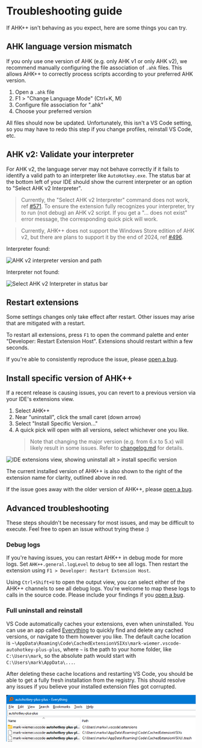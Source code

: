 # Troubleshooting guide

If AHK++ isn't behaving as you expect, here are some things you can try.

## AHK language version mismatch

If you only use one version of AHK (e.g. only AHK v1 or only AHK v2), we recommend manually configuring the file association of `.ahk` files. This allows AHK++ to correctly process scripts according to your preferred AHK version.

1. Open a `.ahk` file
1. F1 > "Change Language Mode" (Ctrl+K, M)
1. Configure file association for ".ahk"
1. Choose your preferred version

All files should now be updated. Unfortunately, this isn't a VS Code setting, so you may have to redo this step if you change profiles, reinstall VS Code, etc.

## AHK v2: Validate your interpreter

For AHK v2, the language server may not behave correctly if it fails to identify a valid path to an interpreter like `AutoHotkey.exe`. The status bar at the bottom left of your IDE should show the current interpreter or an option to "Select AHK v2 Interpreter".

> Currently, the "Select AHK v2 Interpreter" command does not work, ref [#571](https://github.com/mark-wiemer/ahkpp/issues/571).
> To ensure the extension fully recognizes your interpreter, try to run (not debug) an AHK v2 script. If you get a "... does not exist" error message, the corresponding quick pick will work.

> Currently, AHK++ does not support the Windows Store edition of AHK v2, but there are plans to support it by the end of 2024, ref [#496](https://github.com/mark-wiemer/ahkpp/issues/496).

Interpreter found:

![AHK v2 interpreter version and path](../image/ahkV2InterpreterAndPath.png)

Interpreter not found:

![Select AHK v2 Interpreter in status bar](../image/selectAHKV2Interpreter.png)

## Restart extensions

Some settings changes only take effect after restart. Other issues may arise that are mitigated with a restart.

To restart all extensions, press `F1` to open the command palette and enter "Developer: Restart Extension Host". Extensions should restart within a few seconds.

If you're able to consistently reproduce the issue, please [open a bug](https://github.com/mark-wiemer/ahkpp/issues/new/choose).

## Install specific version of AHK++

If a recent release is causing issues, you can revert to a previous version via your IDE's extensions view.

1. Select AHK++
1. Near "uninstall", click the small caret (down arrow)
1. Select "Install Specific Version..."
1. A quick pick will open with all versions, select whichever one you like.
    > Note that changing the major version (e.g. from 6.x to 5.x) will likely result in some issues. Refer to [changelog.md](../changelog.md) for details.

![IDE extensions view, showing uninstall alt > install specific version](../image/installSpecificVersion.png)

The current installed version of AHK++ is also shown to the right of the extension name for clarity, outlined above in red.

If the issue goes away with the older version of AHK++, please [open a bug](https://github.com/mark-wiemer/ahkpp/issues/new/choose).

## Advanced troubleshooting

These steps shouldn't be necessary for most issues, and may be difficult to execute. Feel free to open an issue without trying these :)

### Debug logs

If you're having issues, you can restart AHK++ in debug mode for more logs. Set `AHK++.general.logLevel` to `debug` to see all logs. Then restart the extension using `F1 > Developer: Restart Extension Host`.

Using `Ctrl+Shift+U` to open the output view, you can select either of the AHK++ channels to see all debug logs. You're welcome to map these logs to calls in the source code. Please include your findings if you [open a bug](https://github.com/mark-wiemer/ahkpp/issues/new/choose).

### Full uninstall and reinstall

VS Code automatically caches your extensions, even when uninstalled. You can use an app called [Everything](https://www.voidtools.com/downloads/) to quickly find and delete any cached versions, or navigate to them however you like. The default cache location is `~\AppData\Roaming\Code\CachedExtensionVSIXs\mark-wiemer.vscode-autohotkey-plus-plus`, where `~` is the path to your home folder, like `C:\Users\mark`, so the absolute path would start with `C:\Users\mark\AppData\...`.

After deleting these cache locations and restarting VS Code, you should be able to get a fully fresh installation from the registry. This should resolve any issues if you believe your installed extension files got corrupted.

![Everything search results showing two cached versions of AHK++](../image/cached-extensions-everything.png)
